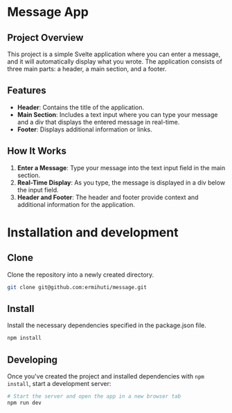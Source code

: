 # Message App

## Project Overview

This project is a simple Svelte application where you can enter a message, and it will automatically display what you wrote. The application consists of three main parts: a header, a main section, and a footer.

## Features

- **Header**: Contains the title of the application.
- **Main Section**: Includes a text input where you can type your message and a div that displays the entered message in real-time.
- **Footer**: Displays additional information or links.

## How It Works

1. **Enter a Message**: Type your message into the text input field in the main section.
2. **Real-Time Display**: As you type, the message is displayed in a div below the input field.
3. **Header and Footer**: The header and footer provide context and additional information for the application.

# Installation and development

## Clone

Clone the repository into a newly created directory.

```bash
git clone git@github.com:ermihuti/message.git
```

## Install

Install the necessary dependencies specified in the package.json file.

 ```bash
 npm install
 ```

## Developing

Once you've created the project and installed dependencies with `npm install`, start a development server:

```bash
# Start the server and open the app in a new browser tab
npm run dev
```